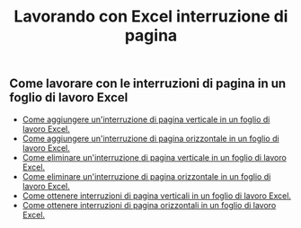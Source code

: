 ﻿---
title: Lavorando con Excel interruzione di pagina
second_title: Aspose.Cells Cloud Documen
linktitle: Interruzione di pagina
type: docs
url: /it/working-with-pagebreaks/
aliases: [/working-with-pagebreaks/]
keywords: Get, add, delete, and update page break in an Excel worksheet
description: Aspose.Cells Cloud REST API supporta l'acquisizione, l'aggiunta, l'eliminazione e l'aggiornamento delle interruzioni di pagina in un foglio di lavoro Excel. L'SDK supporta diversi linguaggi di sviluppo, tra cui Android, C#, Go, Java, NodeJS, Perl, PHP, Python, Ruby e Swift.
weight: 100
kwords: Excel, Office Cloud, REST API, Foglio di calcolo, PDF, CSV, Json, Markdown, Interruzioni di pagina
---
## Come lavorare con le interruzioni di pagina in un foglio di lavoro Excel

- [Come aggiungere un'interruzione di pagina verticale in un foglio di lavoro Excel.](/cells/it/page-breaks/add-vertical-page-break/)
- [Come aggiungere un'interruzione di pagina orizzontale in un foglio di lavoro Excel.](/cells/it/page-breaks/add-horizontal-page-break/)
- [Come eliminare un'interruzione di pagina verticale in un foglio di lavoro Excel.](/cells/it/page-breaks/delete-vertical-page-break/)
- [Come eliminare un'interruzione di pagina orizzontale in un foglio di lavoro Excel.](/cells/it/page-breaks/delete-vertical-page-break/)
- [Come ottenere interruzioni di pagina verticali in un foglio di lavoro Excel.](/cells/it/page-breaks/get-vertical-page-breaks/)
- [Come ottenere interruzioni di pagina orizzontali in un foglio di lavoro Excel.](/cells/it/page-breaks/get-vertical-page-breaks/)
